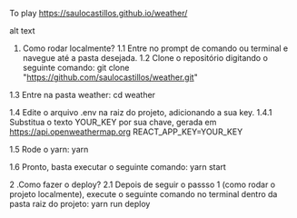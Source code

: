 To play
https://saulocastillos.github.io/weather/

alt text

1. Como rodar localmente?
   1.1 Entre no prompt de comando ou terminal e navegue até a pasta desejada.
   1.2 Clone o repositório digitando o seguinte comando:
   git clone "https://github.com/saulocastillos/weather.git"

1.3 Entre na pasta weather:
cd weather

1.4 Edite o arquivo .env na raiz do projeto, adicionando a sua key.
1.4.1 Substitua o texto YOUR_KEY por sua chave, gerada em https://api.openweathermap.org
REACT_APP_KEY=YOUR_KEY

1.5 Rode o yarn:
yarn

1.6 Pronto, basta executar o seguinte comando:
yarn start

2 .Como fazer o deploy?
2.1 Depois de seguir o passso 1 (como rodar o projeto localmente), execute o seguinte comando no terminal dentro da pasta raiz do projeto:
yarn run deploy
